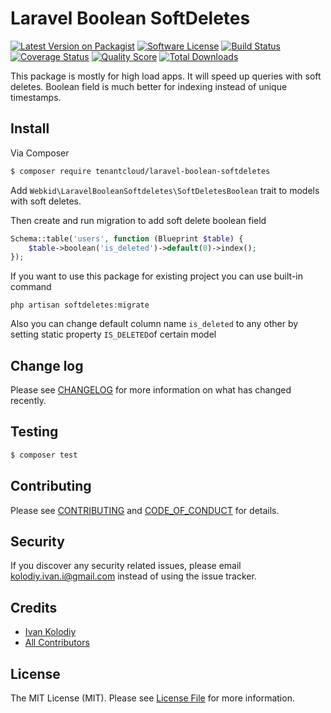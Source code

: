 # Laravel Boolean SoftDeletes

[![Latest Version on Packagist][ico-version]][link-packagist]
[![Software License][ico-license]](LICENSE.md)
[![Build Status][ico-travis]][link-travis]
[![Coverage Status][ico-scrutinizer]][link-scrutinizer]
[![Quality Score][ico-code-quality]][link-code-quality]
[![Total Downloads][ico-downloads]][link-downloads]

This package is mostly for high load apps. It will speed up queries with soft deletes.
Boolean field is much better for indexing instead of unique timestamps.

## Install

Via Composer

``` bash
$ composer require tenantcloud/laravel-boolean-softdeletes
```

Add `Webkid\LaravelBooleanSoftdeletes\SoftDeletesBoolean` trait to models with soft deletes.

Then create and run migration to add soft delete boolean field
```php
Schema::table('users', function (Blueprint $table) {
    $table->boolean('is_deleted')->default(0)->index();
});
```

If you want to use this package for existing project you can use built-in command
```dotenv
php artisan softdeletes:migrate
```

Also you can change default column name `is_deleted` to any other by setting static property `IS_DELETED`of certain model

## Change log

Please see [CHANGELOG](CHANGELOG.md) for more information on what has changed recently.

## Testing

``` bash
$ composer test
```

## Contributing

Please see [CONTRIBUTING](CONTRIBUTING.md) and [CODE_OF_CONDUCT](CODE_OF_CONDUCT.md) for details.

## Security

If you discover any security related issues, please email kolodiy.ivan.i@gmail.com instead of using the issue tracker.

## Credits

- [Ivan Kolodiy][link-author]
- [All Contributors][link-contributors]

## License

The MIT License (MIT). Please see [License File](LICENSE.md) for more information.

[ico-version]: https://img.shields.io/packagist/v/tenantcloud/laravel-boolean-softdeletes.svg?style=flat-square
[ico-license]: https://img.shields.io/badge/license-MIT-brightgreen.svg?style=flat-square
[ico-travis]: https://img.shields.io/travis/tenantcloud/laravel-boolean-softdeletes/master.svg?style=flat-square
[ico-scrutinizer]: https://img.shields.io/scrutinizer/coverage/g/tenantcloud/laravel-boolean-softdeletes.svg?style=flat-square
[ico-code-quality]: https://img.shields.io/scrutinizer/g/tenantcloud/laravel-boolean-softdeletes.svg?style=flat-square
[ico-downloads]: https://img.shields.io/packagist/dt/tenantcloud/laravel-boolean-softdeletes.svg?style=flat-square

[link-packagist]: https://packagist.org/packages/tenantcloud/laravel-boolean-softdeletes
[link-travis]: https://travis-ci.org/tenantcloud/laravel-boolean-softdeletes
[link-scrutinizer]: https://scrutinizer-ci.com/g/tenantcloud/laravel-boolean-softdeletes/code-structure
[link-code-quality]: https://scrutinizer-ci.com/g/tenantcloud/laravel-boolean-softdeletes
[link-downloads]: https://packagist.org/packages/tenantcloud/laravel-boolean-softdeletes
[link-author]: https://github.com/ivankolodii
[link-contributors]: ../../contributors
